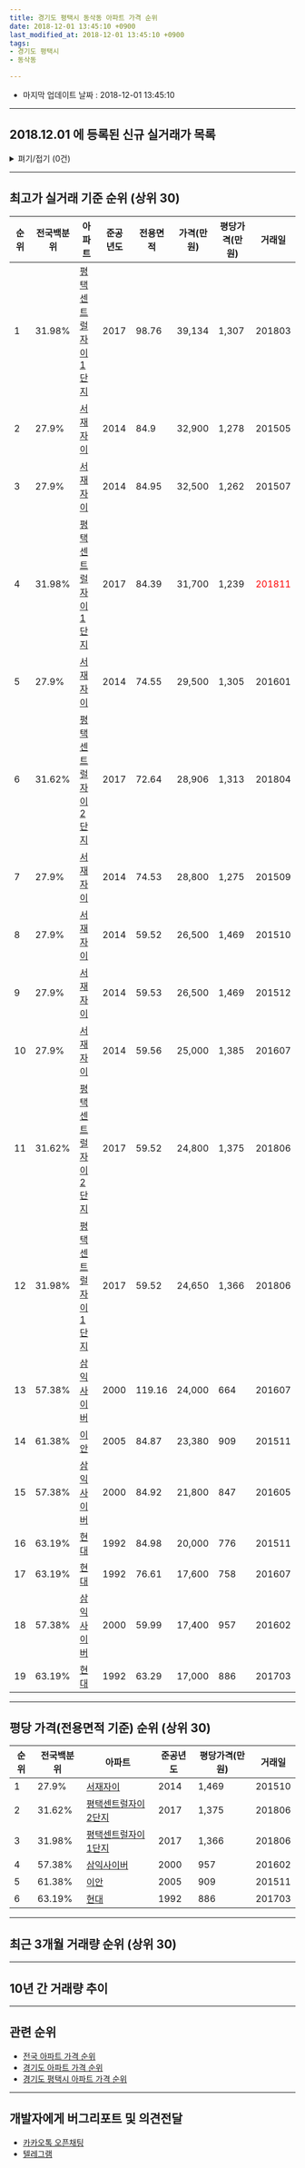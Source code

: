```yaml
---
title: 경기도 평택시 동삭동 아파트 가격 순위
date: 2018-12-01 13:45:10 +0900
last_modified_at: 2018-12-01 13:45:10 +0900
tags:
- 경기도 평택시
- 동삭동

---
```


* 마지막 업데이트 날짜 : 2018-12-01 13:45:10

---

## 2018.12.01 에 등록된 신규 실거래가 목록

<details>
<summary>펴기/접기 (0건)</summary>
<div markdown="1">

|아파트|전국백분위|준공년도|전용면적|가격(만원)|평당가격(만원)|거래일|
|---|---|---|---|---|---|---|
|없음|||||||


</div>
</details>

---

## 최고가 실거래 기준 순위 (상위 30)


|순위|전국백분위|아파트|준공년도|전용면적|가격(만원)|평당가격(만원)|거래일|
|---|---|---|---|---|---|---|---|
|1|31.98%|[평택센트럴자이 1단지](https://search.naver.com/search.naver?query=%EA%B2%BD%EA%B8%B0%EB%8F%84+%ED%8F%89%ED%83%9D%EC%8B%9C+%EB%8F%99%EC%82%AD%EB%8F%99+%ED%8F%89%ED%83%9D%EC%84%BC%ED%8A%B8%EB%9F%B4%EC%9E%90%EC%9D%B4+1%EB%8B%A8%EC%A7%80)|2017|98.76|39,134|1,307|201803|
|2|27.9%|[서재자이](https://search.naver.com/search.naver?query=%EA%B2%BD%EA%B8%B0%EB%8F%84+%ED%8F%89%ED%83%9D%EC%8B%9C+%EB%8F%99%EC%82%AD%EB%8F%99+%EC%84%9C%EC%9E%AC%EC%9E%90%EC%9D%B4)|2014|84.9|32,900|1,278|201505|
|3|27.9%|[서재자이](https://search.naver.com/search.naver?query=%EA%B2%BD%EA%B8%B0%EB%8F%84+%ED%8F%89%ED%83%9D%EC%8B%9C+%EB%8F%99%EC%82%AD%EB%8F%99+%EC%84%9C%EC%9E%AC%EC%9E%90%EC%9D%B4)|2014|84.95|32,500|1,262|201507|
|4|31.98%|[평택센트럴자이 1단지](https://search.naver.com/search.naver?query=%EA%B2%BD%EA%B8%B0%EB%8F%84+%ED%8F%89%ED%83%9D%EC%8B%9C+%EB%8F%99%EC%82%AD%EB%8F%99+%ED%8F%89%ED%83%9D%EC%84%BC%ED%8A%B8%EB%9F%B4%EC%9E%90%EC%9D%B4+1%EB%8B%A8%EC%A7%80)|2017|84.39|31,700|1,239|<span style="color:red">201811</span>|
|5|27.9%|[서재자이](https://search.naver.com/search.naver?query=%EA%B2%BD%EA%B8%B0%EB%8F%84+%ED%8F%89%ED%83%9D%EC%8B%9C+%EB%8F%99%EC%82%AD%EB%8F%99+%EC%84%9C%EC%9E%AC%EC%9E%90%EC%9D%B4)|2014|74.55|29,500|1,305|201601|
|6|31.62%|[평택센트럴자이 2단지](https://search.naver.com/search.naver?query=%EA%B2%BD%EA%B8%B0%EB%8F%84+%ED%8F%89%ED%83%9D%EC%8B%9C+%EB%8F%99%EC%82%AD%EB%8F%99+%ED%8F%89%ED%83%9D%EC%84%BC%ED%8A%B8%EB%9F%B4%EC%9E%90%EC%9D%B4+2%EB%8B%A8%EC%A7%80)|2017|72.64|28,906|1,313|201804|
|7|27.9%|[서재자이](https://search.naver.com/search.naver?query=%EA%B2%BD%EA%B8%B0%EB%8F%84+%ED%8F%89%ED%83%9D%EC%8B%9C+%EB%8F%99%EC%82%AD%EB%8F%99+%EC%84%9C%EC%9E%AC%EC%9E%90%EC%9D%B4)|2014|74.53|28,800|1,275|201509|
|8|27.9%|[서재자이](https://search.naver.com/search.naver?query=%EA%B2%BD%EA%B8%B0%EB%8F%84+%ED%8F%89%ED%83%9D%EC%8B%9C+%EB%8F%99%EC%82%AD%EB%8F%99+%EC%84%9C%EC%9E%AC%EC%9E%90%EC%9D%B4)|2014|59.52|26,500|1,469|201510|
|9|27.9%|[서재자이](https://search.naver.com/search.naver?query=%EA%B2%BD%EA%B8%B0%EB%8F%84+%ED%8F%89%ED%83%9D%EC%8B%9C+%EB%8F%99%EC%82%AD%EB%8F%99+%EC%84%9C%EC%9E%AC%EC%9E%90%EC%9D%B4)|2014|59.53|26,500|1,469|201512|
|10|27.9%|[서재자이](https://search.naver.com/search.naver?query=%EA%B2%BD%EA%B8%B0%EB%8F%84+%ED%8F%89%ED%83%9D%EC%8B%9C+%EB%8F%99%EC%82%AD%EB%8F%99+%EC%84%9C%EC%9E%AC%EC%9E%90%EC%9D%B4)|2014|59.56|25,000|1,385|201607|
|11|31.62%|[평택센트럴자이 2단지](https://search.naver.com/search.naver?query=%EA%B2%BD%EA%B8%B0%EB%8F%84+%ED%8F%89%ED%83%9D%EC%8B%9C+%EB%8F%99%EC%82%AD%EB%8F%99+%ED%8F%89%ED%83%9D%EC%84%BC%ED%8A%B8%EB%9F%B4%EC%9E%90%EC%9D%B4+2%EB%8B%A8%EC%A7%80)|2017|59.52|24,800|1,375|201806|
|12|31.98%|[평택센트럴자이 1단지](https://search.naver.com/search.naver?query=%EA%B2%BD%EA%B8%B0%EB%8F%84+%ED%8F%89%ED%83%9D%EC%8B%9C+%EB%8F%99%EC%82%AD%EB%8F%99+%ED%8F%89%ED%83%9D%EC%84%BC%ED%8A%B8%EB%9F%B4%EC%9E%90%EC%9D%B4+1%EB%8B%A8%EC%A7%80)|2017|59.52|24,650|1,366|201806|
|13|57.38%|[삼익사이버](https://search.naver.com/search.naver?query=%EA%B2%BD%EA%B8%B0%EB%8F%84+%ED%8F%89%ED%83%9D%EC%8B%9C+%EB%8F%99%EC%82%AD%EB%8F%99+%EC%82%BC%EC%9D%B5%EC%82%AC%EC%9D%B4%EB%B2%84)|2000|119.16|24,000|664|201607|
|14|61.38%|[이안](https://search.naver.com/search.naver?query=%EA%B2%BD%EA%B8%B0%EB%8F%84+%ED%8F%89%ED%83%9D%EC%8B%9C+%EB%8F%99%EC%82%AD%EB%8F%99+%EC%9D%B4%EC%95%88)|2005|84.87|23,380|909|201511|
|15|57.38%|[삼익사이버](https://search.naver.com/search.naver?query=%EA%B2%BD%EA%B8%B0%EB%8F%84+%ED%8F%89%ED%83%9D%EC%8B%9C+%EB%8F%99%EC%82%AD%EB%8F%99+%EC%82%BC%EC%9D%B5%EC%82%AC%EC%9D%B4%EB%B2%84)|2000|84.92|21,800|847|201605|
|16|63.19%|[현대](https://search.naver.com/search.naver?query=%EA%B2%BD%EA%B8%B0%EB%8F%84+%ED%8F%89%ED%83%9D%EC%8B%9C+%EB%8F%99%EC%82%AD%EB%8F%99+%ED%98%84%EB%8C%80)|1992|84.98|20,000|776|201511|
|17|63.19%|[현대](https://search.naver.com/search.naver?query=%EA%B2%BD%EA%B8%B0%EB%8F%84+%ED%8F%89%ED%83%9D%EC%8B%9C+%EB%8F%99%EC%82%AD%EB%8F%99+%ED%98%84%EB%8C%80)|1992|76.61|17,600|758|201607|
|18|57.38%|[삼익사이버](https://search.naver.com/search.naver?query=%EA%B2%BD%EA%B8%B0%EB%8F%84+%ED%8F%89%ED%83%9D%EC%8B%9C+%EB%8F%99%EC%82%AD%EB%8F%99+%EC%82%BC%EC%9D%B5%EC%82%AC%EC%9D%B4%EB%B2%84)|2000|59.99|17,400|957|201602|
|19|63.19%|[현대](https://search.naver.com/search.naver?query=%EA%B2%BD%EA%B8%B0%EB%8F%84+%ED%8F%89%ED%83%9D%EC%8B%9C+%EB%8F%99%EC%82%AD%EB%8F%99+%ED%98%84%EB%8C%80)|1992|63.29|17,000|886|201703|


---

## 평당 가격(전용면적 기준) 순위 (상위 30)


|순위|전국백분위|아파트|준공년도|평당가격(만원)|거래일|
|---|---|---|---|---|---|
|1|27.9%|[서재자이](https://search.naver.com/search.naver?query=%EA%B2%BD%EA%B8%B0%EB%8F%84+%ED%8F%89%ED%83%9D%EC%8B%9C+%EB%8F%99%EC%82%AD%EB%8F%99+%EC%84%9C%EC%9E%AC%EC%9E%90%EC%9D%B4)|2014|1,469|201510|
|2|31.62%|[평택센트럴자이 2단지](https://search.naver.com/search.naver?query=%EA%B2%BD%EA%B8%B0%EB%8F%84+%ED%8F%89%ED%83%9D%EC%8B%9C+%EB%8F%99%EC%82%AD%EB%8F%99+%ED%8F%89%ED%83%9D%EC%84%BC%ED%8A%B8%EB%9F%B4%EC%9E%90%EC%9D%B4+2%EB%8B%A8%EC%A7%80)|2017|1,375|201806|
|3|31.98%|[평택센트럴자이 1단지](https://search.naver.com/search.naver?query=%EA%B2%BD%EA%B8%B0%EB%8F%84+%ED%8F%89%ED%83%9D%EC%8B%9C+%EB%8F%99%EC%82%AD%EB%8F%99+%ED%8F%89%ED%83%9D%EC%84%BC%ED%8A%B8%EB%9F%B4%EC%9E%90%EC%9D%B4+1%EB%8B%A8%EC%A7%80)|2017|1,366|201806|
|4|57.38%|[삼익사이버](https://search.naver.com/search.naver?query=%EA%B2%BD%EA%B8%B0%EB%8F%84+%ED%8F%89%ED%83%9D%EC%8B%9C+%EB%8F%99%EC%82%AD%EB%8F%99+%EC%82%BC%EC%9D%B5%EC%82%AC%EC%9D%B4%EB%B2%84)|2000|957|201602|
|5|61.38%|[이안](https://search.naver.com/search.naver?query=%EA%B2%BD%EA%B8%B0%EB%8F%84+%ED%8F%89%ED%83%9D%EC%8B%9C+%EB%8F%99%EC%82%AD%EB%8F%99+%EC%9D%B4%EC%95%88)|2005|909|201511|
|6|63.19%|[현대](https://search.naver.com/search.naver?query=%EA%B2%BD%EA%B8%B0%EB%8F%84+%ED%8F%89%ED%83%9D%EC%8B%9C+%EB%8F%99%EC%82%AD%EB%8F%99+%ED%98%84%EB%8C%80)|1992|886|201703|


---

## 최근 3개월 거래량 순위 (상위 30)


<div style="width:100%;">
    <canvas id="deal_count_ranking" height="250"></canvas>
</div>


<script>
new Chart(document.getElementById("deal_count_ranking"), {
    type: 'horizontalBar',
    data: {
        labels: ['서재자이', '현대', '삼익사이버', '이안', '평택센트럴자이 1단지', '평택센트럴자이 2단지'],
        datasets: [{
            label: '실거래 수',
            data: [7, 5, 4, 3, 2, 1],
            borderColor: "rgba(255, 0, 128, 1)",
            backgroundColor: "rgba(255, 0, 128, 0.5)",
            fill: false,
        }]
    },
    options: {
        responsive: true,
        title: {
            display: true,
            text: '최근 3개월 거래량 순위'
        },
        tooltips: {
            mode: 'index',
            intersect: false,
            callbacks: {
                title: function(tooltipItems, data) {
                    return "실거래 수:";
                },
                label: function(tooltipItem, data) {
                    return data.labels[tooltipItem.index] + ": " + tooltipItem.xLabel;
                }
            }
        },
        hover: {
            mode: 'nearest',
            intersect: true
        },
        scales: {
            xAxes: [{
                display: true,
                scaleLabel: {
                    display: true,
                    labelString: '실거래 수'
                },
                ticks: {
                    suggestedMin: 0,
                }
            }],
            yAxes: [{
                display: true,
                ticks: {
                    autoSkip: false,
                    callback: function(value, index, values) {
                        if (value.length > 15)
                            return value.substr(0, 13) + "...";
                        else
                            return value;
                    }
                },
                scaleLabel: {
                    display: false,
                }
            }]
        }
    }
});

</script>


---

## 10년 간 거래량 추이


<div style="width:100%;">
    <canvas id="deal_progress" height="250"></canvas>
</div>

<script>
new Chart(document.getElementById("deal_progress"), {
    type: 'line',
    data: {
        labels: ['200812','200901','200902','200903','200904','200905','200906','200907','200908','200909','200910','200911','200912','201001','201002','201003','201004','201005','201006','201007','201008','201009','201010','201011','201012','201101','201102','201103','201104','201105','201106','201107','201108','201109','201110','201111','201112','201201','201202','201203','201204','201205','201206','201207','201208','201209','201210','201211','201212','201301','201302','201303','201304','201305','201306','201307','201308','201309','201310','201311','201312','201401','201402','201403','201404','201405','201406','201407','201408','201409','201410','201411','201412','201501','201502','201503','201504','201505','201506','201507','201508','201509','201510','201511','201512','201601','201602','201603','201604','201605','201606','201607','201608','201609','201610','201611','201612','201701','201702','201703','201704','201705','201706','201707','201708','201709','201710','201711','201712','201801','201802','201803','201804','201805','201806','201807','201808','201809','201810','201811','201812'],
        datasets: [{
            label: '실거래 수',
            pointRadius: 1,
            data: [4, 5, 6, 6, 7, 5, 9, 6, 9, 7, 6, 3, 6, 6, 15, 5, 9, 4, 5, 7, 3, 4, 4, 3, 7, 12, 15, 19, 11, 7, 10, 10, 12, 11, 15, 11, 6, 8, 21, 8, 8, 10, 13, 5, 7, 3, 11, 7, 5, 4, 6, 8, 8, 6, 9, 5, 8, 8, 9, 11, 3, 12, 17, 10, 13, 11, 13, 17, 18, 8, 19, 22, 4, 7, 10, 20, 18, 12, 18, 13, 9, 11, 21, 13, 6, 5, 7, 15, 11, 7, 7, 10, 5, 9, 8, 9, 9, 7, 10, 8, 5, 12, 10, 12, 7, 6, 6, 7, 2, 0, 4, 3, 6, 6, 9, 5, 10, 9, 15, 7, 0],
            borderColor: "rgba(255, 201, 14, 1)",
            backgroundColor: "rgba(255, 201, 14, 0.5)",
            fill: true,
        }]
    },
    options: {
        responsive: true,
        title: {
            display: true,
            text: '10년간 거래량 추이'
        },
        tooltips: {
            mode: 'index',
            intersect: false,
        },
        hover: {
            mode: 'nearest',
            intersect: true
        },
        scales: {
            xAxes: [{
                display: true,
                scaleLabel: {
                    display: true,
                    labelString: '년/월'
                }
            }],
            yAxes: [{
                display: true,
                ticks: {
                    suggestedMin: 0,
                },
                scaleLabel: {
                    display: true,
                    labelString: '실거래 수'
                }
            }]
        }
    }
});

</script>


---

## 관련 순위

- [전국 아파트 가격 순위](https://inasie.github.io/apt-ranking/전국)
- [경기도 아파트 가격 순위](https://inasie.github.io/apt-ranking/경기도)
- [경기도 평택시 아파트 가격 순위](https://inasie.github.io/apt-ranking/경기도-평택시)


---

## 개발자에게 버그리포트 및 의견전달

- [카카오톡 오픈채팅](https://open.kakao.com/o/gLJUAP4)
- [텔레그램](https://t.me/inasie)

